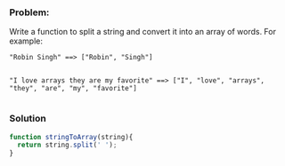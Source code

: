 ### Problem:
<p>Write a function to split a string and convert it into an array of words. For example:</p>
<pre><code class="language-python">&quot;Robin Singh&quot; ==&gt; [&quot;Robin&quot;, &quot;Singh&quot;]

&quot;I love arrays they are my favorite&quot; ==&gt; [&quot;I&quot;, &quot;love&quot;, &quot;arrays&quot;, &quot;they&quot;, &quot;are&quot;, &quot;my&quot;, &quot;favorite&quot;]</code></pre>

### Solution
```javascript
function stringToArray(string){
  return string.split(' ');
}
```
